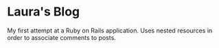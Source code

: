 Laura's Blog
====

My first attempt at a Ruby on Rails application.  Uses nested resources in order to associate comments to posts.
